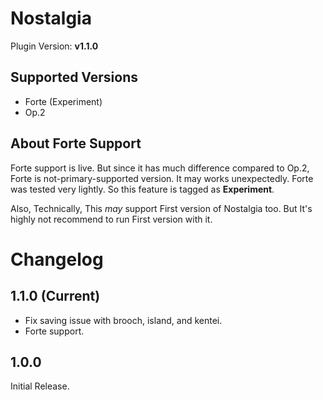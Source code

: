 # Nostalgia

Plugin Version: **v1.1.0**

Supported Versions
-------------------
- Forte (Experiment)
- Op.2


About Forte Support
-------------------
Forte support is live. But since it has much difference compared to Op.2, Forte is not-primary-supported version.
It may works unexpectedly. Forte was tested very lightly. So this feature is tagged as **Experiment**.

Also, Technically, This *may* support First version of Nostalgia too.
But It's highly not recommend to run First version with it.

Changelog
=========
1.1.0 (Current)
---------------
 - Fix saving issue with brooch, island, and kentei.
 - Forte support.

1.0.0
-----
Initial Release.

